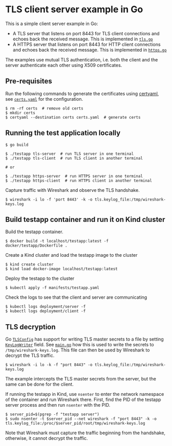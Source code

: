 
# TLS client server example in Go

This is a simple client server example in Go:

* A TLS server that listens on port 8443 for TLS client connections and echoes back the received message. This is implemented in [`tls.go`](tls.go)
* A HTTPS server that listens on port 8443 for HTTP client connections and echoes back the received message. This is implemented in [`https.go`](https.go)

The examples use mutual TLS authentication, i.e. both the client and the server authenticate each other using X509 certificates.


## Pre-requisites

Run the following commands to generate the certificates using [certyaml](https://github.com/tsaarni/certyaml), see [`certs.yaml`](certs.yaml) for the configuration.

```console
$ rm -rf certs  # remove old certs
$ mkdir certs
$ certyaml --destination certs certs.yaml  # generate certs
```

## Running the test application locally

```console
$ go build

$ ./testapp tls-server  # run TLS server in one terminal
$ ./testapp tls-client  # run TLS client in another terminal

# or

$ ./testapp https-server  # run HTTPS server in one terminal
$ ./testapp https-client  # run HTTPS client in another terminal
```

Capture traffic with Wireshark and observe the TLS handshake.

```console
$ wireshark -i lo -f 'port 8443' -k -o tls.keylog_file:/tmp/wireshark-keys.log
```


## Build testapp container and run it on Kind cluster

Build the testapp container.

```console
$ docker build -t localhost/testapp:latest -f docker/testapp/Dockerfile .
```

Create a Kind cluster and load the testapp image to the cluster

```console
$ kind create cluster
$ kind load docker-image localhost/testapp:latest
```

Deploy the testapp to the cluster

```console
$ kubectl apply -f manifests/testapp.yaml
```

Check the logs to see that the client and server are communicating

```console
$ kubectl logs deployment/server -f
$ kubectl logs deployment/client -f
```


## TLS decryption

Go [`TLSConfig`](https://pkg.go.dev/crypto/tls#Config) has support for writing TLS master secrets to a file by setting [`KeyLogWriter`](https://pkg.go.dev/crypto/tls#example-Config-KeyLogWriter) field.
See [`main.go`](main.go) how this is used to write the secrets to `/tmp/wireshark-keys.log`.
This file can then be used by Wireshark to decrypt the TLS traffic.

```console
$ wireshark -i lo -k -f "port 8443" -o tls.keylog_file:/tmp/wireshark-keys.log
```

The example intercepts the TLS master secrets from the server, but the same can be done for the client.

If running the testapp in Kind, use `nsenter` to enter the network namespace of the container and run Wireshark there.
First, find the PID of the testapp server process and then run `nsenter` with the PID.

```console
$ server_pid=$(pgrep -f "testapp server")
$ sudo nsenter -t $server_pid --net wireshark -f "port 8443" -k -o tls.keylog_file:/proc/$server_pid/root/tmp/wireshark-keys.log
```

Note that Wireshark must capture the traffic beginning from the handshake, otherwise, it cannot decrypt the traffic.

